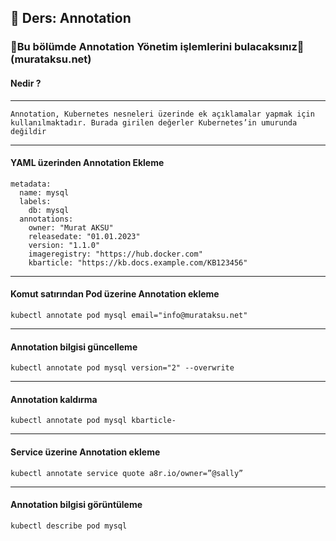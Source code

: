 ## 🧑 Ders: Annotation

### 📗Bu bölümde Annotation Yönetim işlemlerini bulacaksınız📗(murataksu.net)

#### Nedir ?
***
```
Annotation, Kubernetes nesneleri üzerinde ek açıklamalar yapmak için kullanılmaktadır. Burada girilen değerler Kubernetes’in umurunda değildir
```
***
#### YAML üzerinden Annotation Ekleme
```
metadata:
  name: mysql
  labels:
    db: mysql
  annotations:
    owner: "Murat AKSU"
    releasedate: "01.01.2023"
    version: "1.1.0"
    imageregistry: "https://hub.docker.com"
    kbarticle: "https://kb.docs.example.com/KB123456"
```
***
#### Komut satırından Pod üzerine Annotation ekleme 
```
kubectl annotate pod mysql email="info@murataksu.net"
```
***
#### Annotation bilgisi güncelleme
```
kubectl annotate pod mysql version="2" --overwrite
```
***
#### Annotation kaldırma
```
kubectl annotate pod mysql kbarticle-
```
***
#### Service üzerine Annotation ekleme
```
kubectl annotate service quote a8r.io/owner=”@sally”
```
***
#### Annotation bilgisi görüntüleme
```
kubectl describe pod mysql
```

